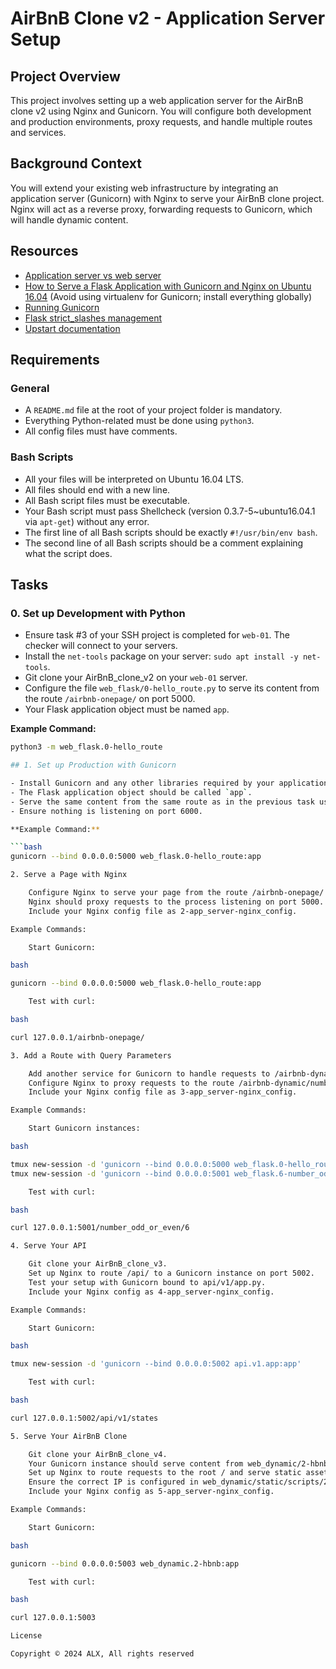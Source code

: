 # AirBnB Clone v2 - Application Server Setup

## Project Overview

This project involves setting up a web application server for the AirBnB clone v2 using Nginx and Gunicorn. You will configure both development and production environments, proxy requests, and handle multiple routes and services.

## Background Context

You will extend your existing web infrastructure by integrating an application server (Gunicorn) with Nginx to serve your AirBnB clone project. Nginx will act as a reverse proxy, forwarding requests to Gunicorn, which will handle dynamic content.

## Resources

- [Application server vs web server](#)
- [How to Serve a Flask Application with Gunicorn and Nginx on Ubuntu 16.04](#) (Avoid using virtualenv for Gunicorn; install everything globally)
- [Running Gunicorn](#)
- [Flask strict_slashes management](#)
- [Upstart documentation](#)

## Requirements

### General

- A `README.md` file at the root of your project folder is mandatory.
- Everything Python-related must be done using `python3`.
- All config files must have comments.

### Bash Scripts

- All your files will be interpreted on Ubuntu 16.04 LTS.
- All files should end with a new line.
- All Bash script files must be executable.
- Your Bash script must pass Shellcheck (version 0.3.7-5~ubuntu16.04.1 via `apt-get`) without any error.
- The first line of all Bash scripts should be exactly `#!/usr/bin/env bash`.
- The second line of all Bash scripts should be a comment explaining what the script does.

## Tasks

### 0. Set up Development with Python

- Ensure task #3 of your SSH project is completed for `web-01`. The checker will connect to your servers.
- Install the `net-tools` package on your server: `sudo apt install -y net-tools`.
- Git clone your AirBnB_clone_v2 on your `web-01` server.
- Configure the file `web_flask/0-hello_route.py` to serve its content from the route `/airbnb-onepage/` on port 5000.
- Your Flask application object must be named `app`.

**Example Command:**

```bash
python3 -m web_flask.0-hello_route

## 1. Set up Production with Gunicorn

- Install Gunicorn and any other libraries required by your application.
- The Flask application object should be called `app`.
- Serve the same content from the same route as in the previous task using Gunicorn on port 5000.
- Ensure nothing is listening on port 6000.

**Example Command:**

```bash
gunicorn --bind 0.0.0.0:5000 web_flask.0-hello_route:app

2. Serve a Page with Nginx

    Configure Nginx to serve your page from the route /airbnb-onepage/.
    Nginx should proxy requests to the process listening on port 5000.
    Include your Nginx config file as 2-app_server-nginx_config.

Example Commands:

    Start Gunicorn:

bash

gunicorn --bind 0.0.0.0:5000 web_flask.0-hello_route:app

    Test with curl:

bash

curl 127.0.0.1/airbnb-onepage/

3. Add a Route with Query Parameters

    Add another service for Gunicorn to handle requests to /airbnb-dynamic/number_odd_or_even/<int:n>.
    Configure Nginx to proxy requests to the route /airbnb-dynamic/number_odd_or_even/(any integer) to a Gunicorn instance on port 5001.
    Include your Nginx config file as 3-app_server-nginx_config.

Example Commands:

    Start Gunicorn instances:

bash

tmux new-session -d 'gunicorn --bind 0.0.0.0:5000 web_flask.0-hello_route:app'
tmux new-session -d 'gunicorn --bind 0.0.0.0:5001 web_flask.6-number_odd_or_even:app'

    Test with curl:

bash

curl 127.0.0.1:5001/number_odd_or_even/6

4. Serve Your API

    Git clone your AirBnB_clone_v3.
    Set up Nginx to route /api/ to a Gunicorn instance on port 5002.
    Test your setup with Gunicorn bound to api/v1/app.py.
    Include your Nginx config as 4-app_server-nginx_config.

Example Commands:

    Start Gunicorn:

bash

tmux new-session -d 'gunicorn --bind 0.0.0.0:5002 api.v1.app:app'

    Test with curl:

bash

curl 127.0.0.1:5002/api/v1/states

5. Serve Your AirBnB Clone

    Git clone your AirBnB_clone_v4.
    Your Gunicorn instance should serve content from web_dynamic/2-hbnb.py on port 5003.
    Set up Nginx to route requests to the root / and serve static assets from web_dynamic/static/.
    Ensure the correct IP is configured in web_dynamic/static/scripts/2-hbnb.js.
    Include your Nginx config as 5-app_server-nginx_config.

Example Commands:

    Start Gunicorn:

bash

gunicorn --bind 0.0.0.0:5003 web_dynamic.2-hbnb:app

    Test with curl:

bash

curl 127.0.0.1:5003

License

Copyright © 2024 ALX, All rights reserved
